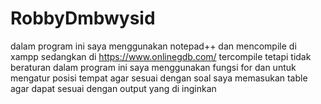 # RobbyDmbwysid

dalam program ini saya menggunakan notepad++
dan mencompile di xampp
sedangkan di https://www.onlinegdb.com/ tercompile tetapi tidak beraturan
dalam program ini saya menggunakan fungsi for 
dan untuk mengatur posisi tempat agar sesuai dengan soal saya memasukan table
agar dapat sesuai dengan output yang di inginkan
